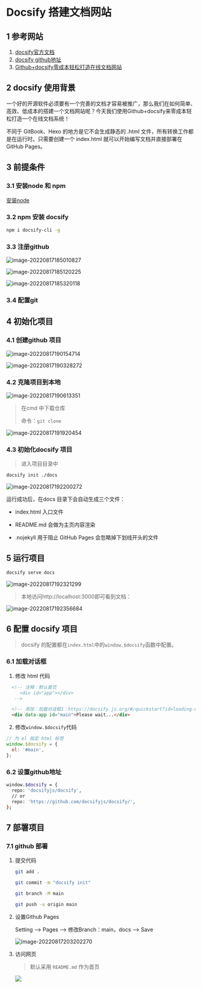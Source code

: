 # Docsify 搭建文档网站

## 1 参考网站
1. [docsify官方文档](https://docsify.js.org/#/?id=docsify)
2. [docsify github地址](https://github.com/docsifyjs/docsify/)
3. [Github+docsify零成本轻松打造在线文档网站](https://cloud.tencent.com/developer/news/675461)


## 2 docsify 使用背景

一个好的开源软件必须要有一个完善的文档才容易被推广，那么我们在如何简单、高效、低成本的搭建一个文档网站呢？今天我们使用Github+docsify来零成本轻松打造一个在线文档系统！

不同于 GitBook、Hexo 的地方是它不会生成静态的 .html 文件，所有转换工作都是在运行时。只需要创建一个 index.html 就可以开始编写文档并直接部署在 GitHub Pages。

## 3 前提条件
### 3.1 安装node 和 npm 
[安装node](https://www.cnblogs.com/xilifeng/p/5538711.html)

### 3.2 npm 安装 docsify
```bash
npm i docsify-cli -g
```

### 3.3 注册github 

![image-20220817185010827](https://83-cloud-space.oss-cn-shenzhen.aliyuncs.com/File/HaloFile/202208171850942.png)

![image-20220817185120225](https://83-cloud-space.oss-cn-shenzhen.aliyuncs.com/File/HaloFile/202208171851328.png)

![image-20220817185320118](https://83-cloud-space.oss-cn-shenzhen.aliyuncs.com/File/HaloFile/202208171853261.png)

### 3.4 配置git



## 4 初始化项目

### 4.1 创建github 项目

![image-20220817190154714](https://83-cloud-space.oss-cn-shenzhen.aliyuncs.com/File/HaloFile/202208171901794.png)

![image-20220817190328272](https://83-cloud-space.oss-cn-shenzhen.aliyuncs.com/File/HaloFile/202208171903362.png)

### 4.2 克隆项目到本地

![image-20220817190613351](https://83-cloud-space.oss-cn-shenzhen.aliyuncs.com/File/HaloFile/202208171906439.png)

> 在cmd 中下载仓库
>
> 命令：`git clone`

![image-20220817191920454](https://83-cloud-space.oss-cn-shenzhen.aliyuncs.com/File/HaloFile/202208171919510.png)

### 4.3 初始化docsify 项目

> 进入项目目录中

```bash
docsify init ./docs
```

![image-20220817192200272](https://83-cloud-space.oss-cn-shenzhen.aliyuncs.com/File/HaloFile/202208171922349.png)

运行成功后，在docs 目录下会自动生成三个文件：

- index.html 入口文件 

- README.md 会做为主页内容渲染 

- .nojekyll 用于阻止 GitHub Pages 会忽略掉下划线开头的文件

## 5 运行项目

```bash
docsify serve docs
```

![image-20220817192321299](https://83-cloud-space.oss-cn-shenzhen.aliyuncs.com/File/HaloFile/202208171923379.png)

> 本地访问http://localhost:3000即可看到文档：

![image-20220817192356684](https://83-cloud-space.oss-cn-shenzhen.aliyuncs.com/File/HaloFile/202208171923757.png)

## 6 配置 docsify 项目

> docsify 的配置都在`index.html`中的`window.$docsify`函数中配置。

### 6.1 加载对话框

1. 修改 html 代码

```html
  <!-- 注释：默认首页
     <div id="app"></div>
   -->

  <!-- 添加：加载对话框1：https://docsify.js.org/#/quickstart?id=loading-dialog -->
  <div data-app id="main">Please wait...</div>
```

2. 修改`window.$docsify`代码

```javascript
// 为 el 指定 html 标签
window.$docsify = {
  el: '#main',
};
```

### 6.2  设置github地址

```bash
window.$docsify = {
  repo: 'docsifyjs/docsify',
  // or
  repo: 'https://github.com/docsifyjs/docsify/',
};
```





## 7 部署项目

### 7.1 github 部署

1. 提交代码

   ```bash
   git add .
   
   git commit -m "docsify init"
   
   git branch -M main
   
   git push -u origin main
   ```

2. 设置Github Pages

   Setting –> Pages –> 修改Branch：main，docs –> Save

   ![image-20220817203202270](https://83-cloud-space.oss-cn-shenzhen.aliyuncs.com/File/HaloFile/202208172032367.png)

3. 访问网页

   > 默认采用 `README.md` 作为首页

	![](https://83-cloud-space.oss-cn-shenzhen.aliyuncs.com/File/HaloFile/202208172033630.png)
	
	